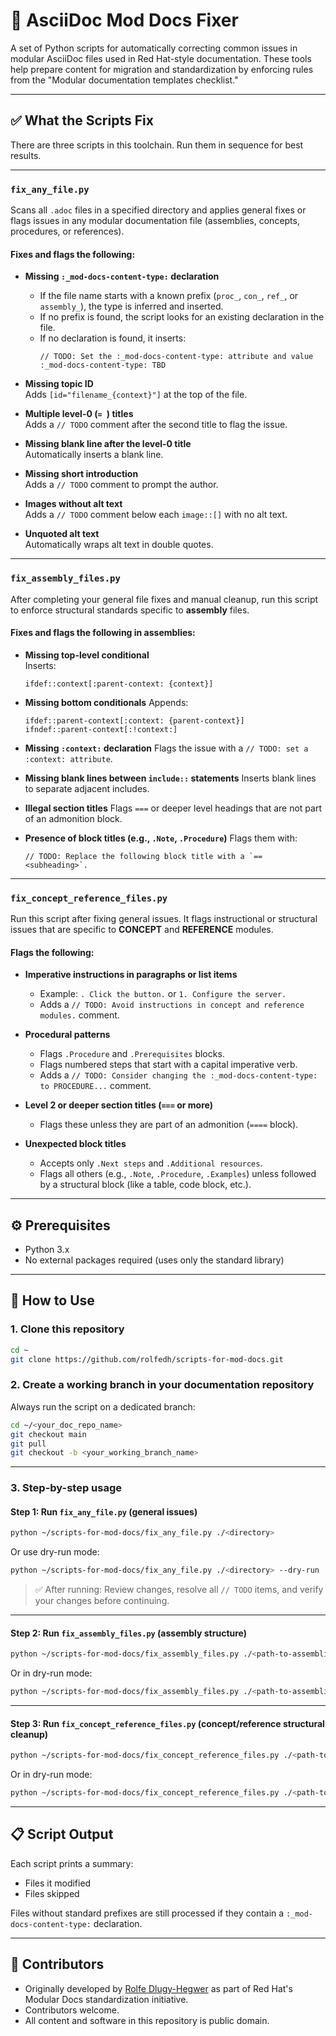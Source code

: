 # 📄 AsciiDoc Mod Docs Fixer

A set of Python scripts for automatically correcting common issues in modular AsciiDoc files used in Red Hat-style documentation. These tools help prepare content for migration and standardization by enforcing rules from the "Modular documentation templates checklist."

---

## ✅ What the Scripts Fix

There are three scripts in this toolchain. Run them in sequence for best results.

---

### `fix_any_file.py`

Scans all `.adoc` files in a specified directory and applies general fixes or flags issues in any modular documentation file (assemblies, concepts, procedures, or references).

#### Fixes and flags the following:

- **Missing `:_mod-docs-content-type:` declaration**  
  - If the file name starts with a known prefix (`proc_`, `con_`, `ref_`, or `assembly_`), the type is inferred and inserted.
  - If no prefix is found, the script looks for an existing declaration in the file.
  - If no declaration is found, it inserts:
    ```asciidoc
    // TODO: Set the :_mod-docs-content-type: attribute and value
    :_mod-docs-content-type: TBD
    ```

- **Missing topic ID**  
  Adds `[id="filename_{context}"]` at the top of the file.

- **Multiple level-0 (`= `) titles**  
  Adds a `// TODO` comment after the second title to flag the issue.

- **Missing blank line after the level-0 title**  
  Automatically inserts a blank line.

- **Missing short introduction**  
  Adds a `// TODO` comment to prompt the author.

- **Images without alt text**  
  Adds a `// TODO` comment below each `image::[]` with no alt text.

- **Unquoted alt text**  
  Automatically wraps alt text in double quotes.

---

### `fix_assembly_files.py`

After completing your general file fixes and manual cleanup, run this script to enforce structural standards specific to **assembly** files.

#### Fixes and flags the following in assemblies:

- **Missing top-level conditional**  
  Inserts:
  ```asciidoc
  ifdef::context[:parent-context: {context}]
  ```

* **Missing bottom conditionals**
  Appends:

  ```asciidoc
  ifdef::parent-context[:context: {parent-context}]
  ifndef::parent-context[:!context:]
  ```

* **Missing `:context:` declaration**
  Flags the issue with a `// TODO: set a :context: attribute`.

* **Missing blank lines between `include::` statements**
  Inserts blank lines to separate adjacent includes.

* **Illegal section titles**
  Flags `===` or deeper level headings that are not part of an admonition block.

* **Presence of block titles (e.g., `.Note`, `.Procedure`)**
  Flags them with:

  ```asciidoc
  // TODO: Replace the following block title with a `== <subheading>`.
  ```

---

### `fix_concept_reference_files.py`

Run this script after fixing general issues. It flags instructional or structural issues that are specific to **CONCEPT** and **REFERENCE** modules.

#### Flags the following:

- **Imperative instructions in paragraphs or list items**
  - Example: `. Click the button.` or `1. Configure the server.`  
  - Adds a `// TODO: Avoid instructions in concept and reference modules.` comment.

- **Procedural patterns**
  - Flags `.Procedure` and `.Prerequisites` blocks.
  - Flags numbered steps that start with a capital imperative verb.
  - Adds a `// TODO: Consider changing the :_mod-docs-content-type: to PROCEDURE...` comment.

- **Level 2 or deeper section titles (`===` or more)**
  - Flags these unless they are part of an admonition (`====` block).

- **Unexpected block titles**
  - Accepts only `.Next steps` and `.Additional resources`.
  - Flags all others (e.g., `.Note`, `.Procedure`, `.Examples`) unless followed by a structural block (like a table, code block, etc.).

---

## ⚙️ Prerequisites

* Python 3.x
* No external packages required (uses only the standard library)

---

## 🚀 How to Use

### 1. Clone this repository

```bash
cd ~
git clone https://github.com/rolfedh/scripts-for-mod-docs.git
```

### 2. Create a working branch in your documentation repository

Always run the script on a dedicated branch:

```bash
cd ~/<your_doc_repo_name>
git checkout main
git pull
git checkout -b <your_working_branch_name>
```

---

### 3. Step-by-step usage

#### Step 1: Run `fix_any_file.py` (general issues)

```bash
python ~/scripts-for-mod-docs/fix_any_file.py ./<directory>
```

Or use dry-run mode:

```bash
python ~/scripts-for-mod-docs/fix_any_file.py ./<directory> --dry-run
```

> ✅ After running: Review changes, resolve all `// TODO` items, and verify your changes before continuing.

---

#### Step 2: Run `fix_assembly_files.py` (assembly structure)

```bash
python ~/scripts-for-mod-docs/fix_assembly_files.py ./<path-to-assemblies>
```

Or in dry-run mode:

```bash
python ~/scripts-for-mod-docs/fix_assembly_files.py ./<path-to-assemblies> --dry-run
```

---

#### Step 3: Run `fix_concept_reference_files.py` (concept/reference structural cleanup)

```bash
python ~/scripts-for-mod-docs/fix_concept_reference_files.py ./<path-to-modules>
```

Or in dry-run mode:

```bash
python ~/scripts-for-mod-docs/fix_concept_reference_files.py ./<path-to-modules> --dry-run
```

---

## 📋 Script Output

Each script prints a summary:

* Files it modified
* Files skipped

Files without standard prefixes are still processed if they contain a `:_mod-docs-content-type:` declaration.

---

## 👥 Contributors

* Originally developed by [Rolfe Dlugy-Hegwer](https://github.com/rdlugyhe) as part of Red Hat's Modular Docs standardization initiative.
* Contributors welcome.
* All content and software in this repository is public domain.
